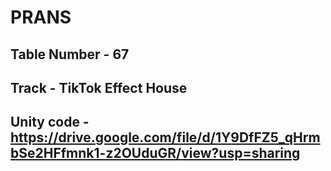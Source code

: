 # PRANS
## Table Number - 67
## Track - TikTok Effect House
## Unity code - https://drive.google.com/file/d/1Y9DfFZ5_qHrmbSe2HFfmnk1-z2OUduGR/view?usp=sharing
